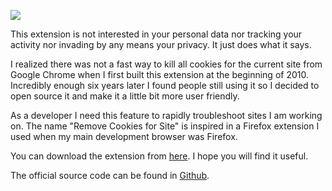 [![](https://www.paypalobjects.com/en_US/i/btn/btn_donateCC_LG.gif)](https://www.paypal.com/donate/?hosted_button_id=58F9TDDRBND4L)

This extension is not interested in your personal data nor tracking your activity nor invading by any means your privacy. It just does what it says.

I realized there was not a fast way to kill all cookies for the current site from Google Chrome when I first built this extension at the beginning of 2010. Incredibly enough six years later I found people still using it so I decided to open source it and make it a little bit more user friendly.<br />

As a developer I need this feature to rapidly troubleshoot sites I am working on. The name "Remove Cookies for Site" is inspired in a Firefox extension I used when my main development browser was Firefox.

You can download the extension from <a href="https://chrome.google.com/extensions/detail/lmfdblomdpkcniknaenceeogpgepocmm">here</a>. I hope you will find it useful.<br />

The official source code can be found in <a href="https://github.com/nestoru/remove-cookies-for-site">Github</a>.
